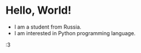 # Hello, World!

- I am a student from Russia.
- I am interested in Python programming language.


:3

